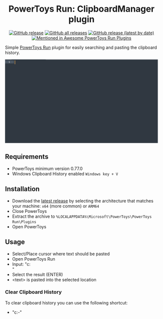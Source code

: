 <div align="center">

# PowerToys Run: ClipboardManager plugin
  
[![GitHub release](https://img.shields.io/github/v/release/CoreyHayward/PowerToys-Run-ClipboardManager?style=flat-square)](https://github.com/CoreyHayward/PowerToys-Run-ClipboardManager/releases/latest)
[![GitHub all releases](https://img.shields.io/github/downloads/CoreyHayward/PowerToys-Run-ClipboardManager/total?style=flat-square)](https://github.com/CoreyHayward/PowerToys-Run-ClipboardManager/releases/)
[![GitHub release (latest by date)](https://img.shields.io/github/downloads/CoreyHayward/PowerToys-Run-ClipboardManager/latest/total?style=flat-square)](https://github.com/CoreyHayward/PowerToys-Run-ClipboardManager/releases/latest)
[![Mentioned in Awesome PowerToys Run Plugins](https://awesome.re/mentioned-badge-flat.svg)](https://github.com/hlaueriksson/awesome-powertoys-run-plugins)

</div>

Simple [PowerToys Run](https://learn.microsoft.com/windows/powertoys/run) plugin for easily searching and pasting the clipboard history.

![ClipboardManager Demonstration](/images/ClipboardManager.gif)

## Requirements

- PowerToys minimum version 0.77.0
- Windows Clipboard History enabled `Windows key + V`

## Installation

- Download the [latest release](https://github.com/CoreyHayward/PowerToys-Run-ClipboardManager/releases/) by selecting the architecture that matches your machine: `x64` (more common) or `ARM64`
- Close PowerToys
- Extract the archive to `%LOCALAPPDATA%\Microsoft\PowerToys\PowerToys Run\Plugins`
- Open PowerToys

## Usage
- Select/Place cursor where text should be pasted 
- Open PowerToys Run
- Input: "c: <search query>"
- Select the result (ENTER)
- \<text\> is pasted into the selected location

### Clear Clipboard History
To clear clipboard history you can use the following shortcut:
- "c:-"
